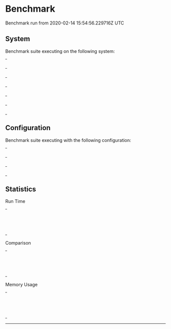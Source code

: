 # Benchmark

Benchmark run from 2020-02-14 15:54:56.229716Z UTC

## System

Benchmark suite executing on the following system:

<table style="width: 1%">
  <tr>
    <th style="width: 1%; white-space: nowrap">Operating System</th>
    <td>macOS</td>
  </tr><tr>
    <th style="white-space: nowrap">CPU Information</th>
    <td style="white-space: nowrap">Intel(R) Core(TM) i9-9880H CPU @ 2.30GHz</td>
  </tr><tr>
    <th style="white-space: nowrap">Number of Available Cores</th>
    <td style="white-space: nowrap">16</td>
  </tr><tr>
    <th style="white-space: nowrap">Available Memory</th>
    <td style="white-space: nowrap">32 GB</td>
  </tr><tr>
    <th style="white-space: nowrap">Elixir Version</th>
    <td style="white-space: nowrap">1.7.4</td>
  </tr><tr>
    <th style="white-space: nowrap">Erlang Version</th>
    <td style="white-space: nowrap">22.0</td>
  </tr>
</table>

## Configuration

Benchmark suite executing with the following configuration:

<table style="width: 1%">
  <tr>
    <th style="width: 1%">:time</th>
    <td style="white-space: nowrap">20 s</td>
  </tr><tr>
    <th>:parallel</th>
    <td style="white-space: nowrap">1</td>
  </tr><tr>
    <th>:warmup</th>
    <td style="white-space: nowrap">1 s</td>
  </tr>
</table>

## Statistics


Run Time
<table style="width: 1%">
  <tr>
    <th>Name</th>
    <th style="text-align: right">IPS</th>
    <th style="text-align: right">Average</th>
    <th style="text-align: right">Devitation</th>
    <th style="text-align: right">Median</th>
    <th style="text-align: right">99th&nbsp;%</th>
  </tr>
  <tr>
    <td style="white-space: nowrap">Wallaby</td>
    <td style="white-space: nowrap; text-align: right">0.63</td>
    <td style="white-space: nowrap; text-align: right">1.59 s</td>
    <td style="white-space: nowrap; text-align: right">±5.23%</td>
    <td style="white-space: nowrap; text-align: right">1.57 s</td>
    <td style="white-space: nowrap; text-align: right">1.79 s</td>
  </tr>
  <tr>
    <td style="white-space: nowrap">Hound</td>
    <td style="white-space: nowrap; text-align: right">0.63</td>
    <td style="white-space: nowrap; text-align: right">1.60 s</td>
    <td style="white-space: nowrap; text-align: right">±3.15%</td>
    <td style="white-space: nowrap; text-align: right">1.59 s</td>
    <td style="white-space: nowrap; text-align: right">1.72 s</td>
  </tr>
</table>

Comparison
<table style="width: 1%">
  <tr>
    <th>Name</th>
    <th style="text-align: right">IPS</th>
    <th style="text-align: right">Slower</th>
  <tr>
    <td style="white-space: nowrap">Wallaby</td>
    <td style="white-space: nowrap;text-align: right">0.63</td>
    <td>&nbsp;</td>
  </tr>
  <tr>
    <td style="white-space: nowrap">Hound</td>
    <td style="white-space: nowrap; text-align: right">0.63</td>
    <td style="white-space: nowrap; text-align: right">1.0x</td>
  </tr>
</table>

Memory Usage
<table style="width: 1%">
  <tr>
    <th>Name</th>
    <th style="text-align: right">Memory</th>
      <th style="text-align: right">Factor</th>
  </tr>
  <tr>
    <td style="white-space: nowrap">Wallaby</td>
    <td style="white-space: nowrap">2.99 MB</td>
      <td>&nbsp;</td>
  </tr>
  <tr>
    <td style="white-space: nowrap">Hound</td>
    <td style="white-space: nowrap">0.91 MB</td>
    <td>0.31x</td>
  </tr>
</table>

<hr/>

